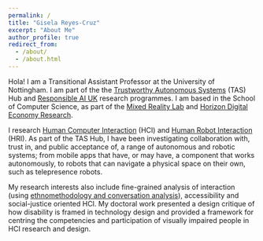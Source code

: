 ```yaml
---
permalink: /
title: "Gisela Reyes-Cruz"
excerpt: "About Me"
author_profile: true
redirect_from:
  - /about/
  - /about.html
---
```


Hola! I am a Transitional Assistant Professor at the University of Nottingham. I am part of the the [Trustworthy Autonomous Systems](https://tas.ac.uk/) (TAS) Hub and [Responsible AI UK](https://www.rai.ac.uk/) research programmes. I am based in the School of Computer Science, as part of the [Mixed Reality Lab](https://www.nottingham.ac.uk/research/groups/mixedrealitylab/) and [Horizon Digital Economy Research](https://www.horizon.ac.uk/).

I research [Human Computer Interaction](https://www.interaction-design.org/literature/topics/human-computer-interaction) (HCI) and [Human Robot Interaction](https://www.interaction-design.org/literature/book/the-encyclopedia-of-human-computer-interaction-2nd-ed/human-robot-interaction) (HRI). As part of the TAS Hub, I have been investigating collaboration with, trust in, and public acceptance of, a range of autonomous and robotic systems; from mobile apps that have, or may have, a component that works autonomously, to robots that can navigate a physical space on their own, such as telepresence robots. 

My research interests also include fine-grained analysis of interaction (using [ethnomethodology and conversation analysis](https://psycnet.apa.org/record/2011-23864-007)), accessibility and social-justice oriented HCI. My doctoral work presented a design critique of how disability is framed in technology design and provided a framework for centring the competencies and participation of visually impaired people in HCI research and design.